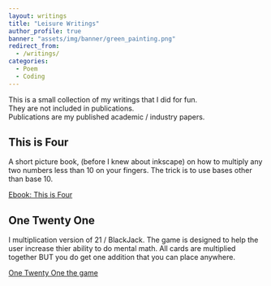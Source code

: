 ```yaml
---
layout: writings
title: "Leisure Writings"
author_profile: true
banner: "assets/img/banner/green_painting.png"
redirect_from:
  - /writings/
categories:
  - Poem
  - Coding
---
```


This is a small collection of my writings that I did for fun.  
They are not included in publications.  
Publications are my published academic / industry papers.

## This is Four

A short picture book, (before I knew about inkscape) on how to multiply any two numbers less than 10 on your fingers.  The trick is to use bases other than base 10.

[Ebook: This is Four](https://www.barnesandnoble.com/w/this-is-four-evelyn-boettcher/1103238863;jsessionid=EFEAAB19EBA0C1B26938AE33A)

## One Twenty One

I multiplication version of 21 / BlackJack.  The game is designed to help the user increase thier ability to do mental math.  All cards are multiplied together BUT you do get one addition
that you can place anywhere.

[One Twenty One the game](https://www.onetwentyone.games)

